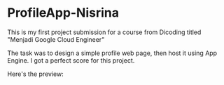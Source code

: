 # ProfileApp-Nisrina
This is my first project submission for a course from Dicoding titled "Menjadi Google Cloud Engineer"

The task was to design a simple profile web page, then host it using App Engine. I got a perfect score for this project.

Here's the preview:

